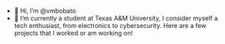 - 👋 Hi, I’m @vmbobato
- 👀 I’m currently a student at Texas A&M University, I consider myself a tech enthusiast, from electronics to cybersecurity.
      Here are a few projects that I worked or am working on!

<!---
vmbobato/vmbobato is a ✨ special ✨ repository because its `README.md` (this file) appears on your GitHub profile.
You can click the Preview link to take a look at your changes.
--->
